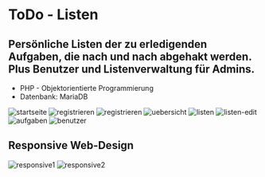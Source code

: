 # ToDo - Listen

## Persönliche Listen der zu erledigenden Aufgaben, die nach und nach abgehakt werden. Plus Benutzer und Listenverwaltung für Admins.

* PHP - Objektorientierte Programmierung
* Datenbank: MariaDB

![startseite](https://user-images.githubusercontent.com/81353824/113700942-c14b3a80-96d7-11eb-8fb8-27eab56a3064.png)
![registrieren](https://user-images.githubusercontent.com/81353824/113700948-c314fe00-96d7-11eb-86d1-cf1e37aadc2a.png)
![registrieren](https://user-images.githubusercontent.com/81353824/113701711-cceb3100-96d8-11eb-8bff-d02d0fd2f703.png)
![uebersicht](https://user-images.githubusercontent.com/81353824/113702732-31f35680-96da-11eb-8a1c-2281e946f3d0.png)
![listen](https://user-images.githubusercontent.com/81353824/113703390-10469f00-96db-11eb-8cee-fac1fb596f66.png)
![listen-edit](https://user-images.githubusercontent.com/81353824/113703963-cf9b5580-96db-11eb-9e73-d219acc43674.png)
![aufgaben](https://user-images.githubusercontent.com/81353824/113703405-150b5300-96db-11eb-9222-ca813e3c133c.png)
![benutzer](https://user-images.githubusercontent.com/81353824/113704680-c1016e00-96dc-11eb-8f4e-a3bfaffd8e52.png)

## Responsive Web-Design

![responsive1](https://user-images.githubusercontent.com/81353824/114016483-2c794600-986b-11eb-8f7f-d59762127ff2.png)
![responsive2](https://user-images.githubusercontent.com/81353824/114016488-2d11dc80-986b-11eb-9407-fc0557546e4d.png)


